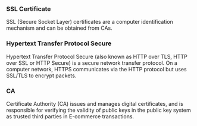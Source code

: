 ### SSL Certificate  
SSL (Secure Socket Layer) certificates are a computer identification mechanism and can be obtained from CAs.  
### Hypertext Transfer Protocol Secure  
Hypertext Transfer Protocol Secure (also known as HTTP over TLS, HTTP over SSL or HTTP Secure) is a secure network transfer protocol. On a computer network, HTTPS communicates via the HTTP protocol but uses SSL/TLS to encrypt packets.  
### CA  
Certificate Authority (CA) issues and manages digital certificates, and is responsible for verifying the validity of public keys in the public key system as trusted third parties in E-commerce transactions.
